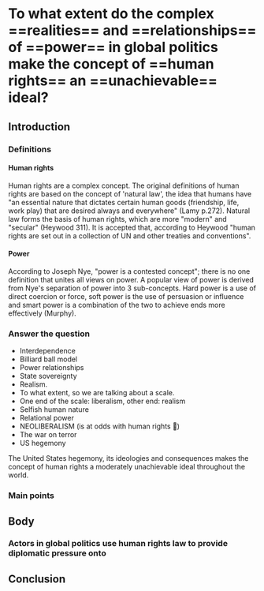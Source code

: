 # To what extent do the complex ==realities== and ==relationships== of ==power== in global politics make the concept of ==human rights== an ==unachievable== ideal?
## Introduction
### Definitions
#### Human rights
Human rights are a complex concept. The original definitions of human rights are based on the concept of 'natural law', the idea that humans have "an essential nature that dictates certain human goods (friendship, life, work play) that are desired always and everywhere" (Lamy p.272). Natural law forms the basis of human rights, which are more "modern" and "secular" (Heywood 311). It is accepted that, according to Heywood "human rights are set out in a collection of UN and other treaties and conventions". 
#### Power
According to Joseph Nye, "power is a contested concept"; there is no one definition that unites all views on power. A popular view of power is derived from Nye's separation of power into 3 sub-concepts. Hard power is a use of direct coercion or force, soft power is the use of persuasion or influence and smart power is a combination of the two to achieve ends more effectively (Murphy).
### Answer the question
- Interdependence 
- Billiard ball model
- Power relationships
- State sovereignty
- Realism.
- To what extent, so we are talking about a scale. 
- One end of the scale: liberalism, other end: realism
- Selfish human nature
- Relational power
- NEOLIBERALISM (is at odds with human rights 🤯)
- The war on terror
- US hegemony 

The United States hegemony, its ideologies and consequences makes the concept of human rights a moderately unachievable ideal throughout the world.
### Main points

## Body
### Actors in global politics use human rights law to provide diplomatic pressure onto 

## Conclusion 